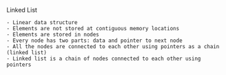 Linked List

    - Linear data structure
    - Elements are not stored at contiguous memory locations
    - Elements are stored in nodes
    - Every node has two parts: data and pointer to next node
    - All the nodes are connected to each other using pointers as a chain (linked list)
    - Linked list is a chain of nodes connected to each other using pointers
